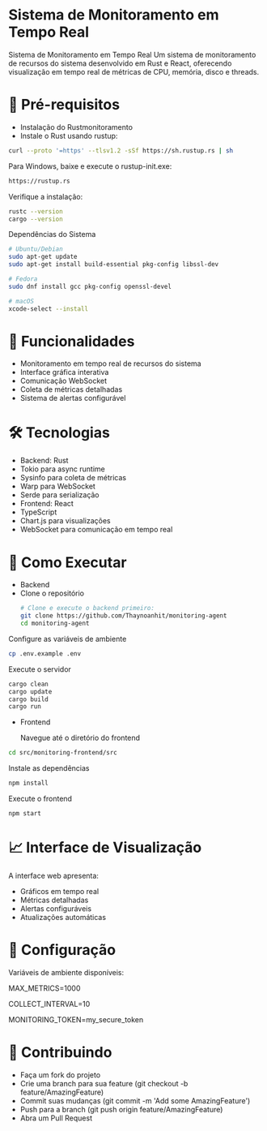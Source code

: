 # Sistema de Monitoramento em Tempo Real

Sistema de Monitoramento em Tempo Real
Um sistema de monitoramento de recursos do sistema desenvolvido em Rust e React, oferecendo visualização em tempo real de métricas de CPU, memória, disco e threads.

# 🔧 Pré-requisitos

* Instalação do Rustmonitoramento
* Instale o Rust usando rustup:

```bash
curl --proto '=https' --tlsv1.2 -sSf https://sh.rustup.rs | sh   
```

Para Windows, baixe e execute o rustup-init.exe:

```bash
https://rustup.rs 
```

Verifique a instalação:

```bash
rustc --version
cargo --version
```

Dependências do Sistema 

```bash
# Ubuntu/Debian
sudo apt-get update
sudo apt-get install build-essential pkg-config libssl-dev

# Fedora
sudo dnf install gcc pkg-config openssl-devel

# macOS
xcode-select --install
```

# 🚀 Funcionalidades

* Monitoramento em tempo real de recursos do sistema
* Interface gráfica interativa
* Comunicação WebSocket
* Coleta de métricas detalhadas
* Sistema de alertas configurável

# 🛠️ Tecnologias

* Backend: Rust
* Tokio para async runtime
* Sysinfo para coleta de métricas
* Warp para WebSocket
* Serde para serialização
* Frontend: React
* TypeScript
* Chart.js para visualizações
* WebSocket para comunicação em tempo real

# 🏃 Como Executar
* Backend
* Clone o repositório
   ```bash
   # Clone e execute o backend primeiro:
   git clone https://github.com/Thaynoanhit/monitoring-agent
   cd monitoring-agent
   
   
Configure as variáveis de ambiente
```bash
cp .env.example .env
```

Execute o servidor 
```bash
cargo clean
cargo update
cargo build
cargo run
```

* Frontend
  
  Navegue até o diretório do frontend
```bash
cd src/monitoring-frontend/src
```
Instale as dependências
```bash
npm install
```

Execute o frontend
```bash
npm start   
```

# 📈 Interface de Visualização

A interface web apresenta:

* Gráficos em tempo real
* Métricas detalhadas
* Alertas configuráveis
* Atualizações automáticas

# 🔧 Configuração
Variáveis de ambiente disponíveis:

MAX_METRICS=1000

COLLECT_INTERVAL=10

MONITORING_TOKEN=my_secure_token

# 🤝 Contribuindo

* Faça um fork do projeto
* Crie uma branch para sua feature (git checkout -b feature/AmazingFeature)
* Commit suas mudanças (git commit -m 'Add some AmazingFeature')
* Push para a branch (git push origin feature/AmazingFeature)
* Abra um Pull Request
